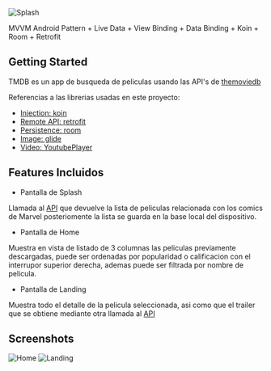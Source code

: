 
![Splash](https://raw.githubusercontent.com/lecasme/RappiTV/master/app/screenshots/logo.png?raw=true)

MVVM Android Pattern + Live Data + View Binding + Data Binding + Koin + Room + Retrofit 

## Getting Started

TMDB es un app de busqueda de peliculas usando las API's de [themoviedb](https://developers.themoviedb.org/)


Referencias a las librerias usadas en este proyecto:

- [Injection: koin](https://insert-koin.io/)
- [Remote API: retrofit](https://square.github.io/retrofit/)
- [Persistence: room](https://developer.android.com/training/data-storage/room)
- [Image: glide](https://github.com/bumptech/glide)
- [Video: YoutubePlayer](https://developers.google.com/youtube/android/player?hl=es)

## Features Incluidos

- Pantalla de Splash

Llamada al [API](https://api.themoviedb.org/3/list/1/) que devuelve la lista de peliculas relacionada con los comics de Marvel posteriomente la lista se guarda en la base local del dispositivo.

- Pantalla de Home

Muestra en vista de listado de 3 columnas las peliculas previamente descargadas, puede ser ordenadas por popularidad o calificacion con el interrupor superior derecha, ademas puede ser filtrada por nombre de pelicula.

- Pantalla de Landing

Muestra todo el detalle de la pelicula seleccionada, asi como que el trailer que se obtiene mediante otra llamada al [API](https://api.themoviedb.org/3/movie/100402/videos)


## Screenshots

![Home](https://raw.githubusercontent.com/lecasme/RappiTV/master/app/screenshots/home.png?raw=true)
![Landing](https://raw.githubusercontent.com/lecasme/RappiTV/master/app/screenshots/landing.png?raw=true)


